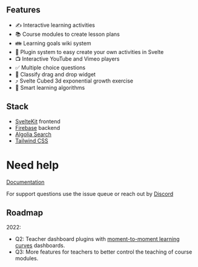 ## Features
- ✍ Interactive learning activities
- 📚 Course modules to create lesson plans
- 👪 Learning goals wiki system
- 🔧 Plugin system to easy create your own activities in Svelte
- 📺 Interactive YouTube and Vimeo players
- ✅ Multiple choice questions
- 📐 Classify drag and drop widget
- ⤴  Svelte Cubed 3d exponential growth exercise
- 📎 Smart learning algorithms

## Stack
- [SvelteKit](https://kit.svelte.dev/) frontend
- [Firebase](https://firebase.google.com/) backend
- [Algolia Search](https://www.algolia.com)
- [Tailwind CSS](https://tailwindcss.com/)

# Need help
[Documentation](https://naabu.github.io/naabu/)

For support questions use the issue queue or reach out by [Discord](https://discord.gg/tz2CSSrBgt)


## Roadmap
2022:
- Q2: Teacher dashboard plugins with [moment-to-moment learning curves](https://www.upenn.edu/learninganalytics/ryanbaker/GraphReplayBakerEtAlJLS08132013.pdf) dashboards.
- Q3: More features for teachers to better control the teaching of course modules.
